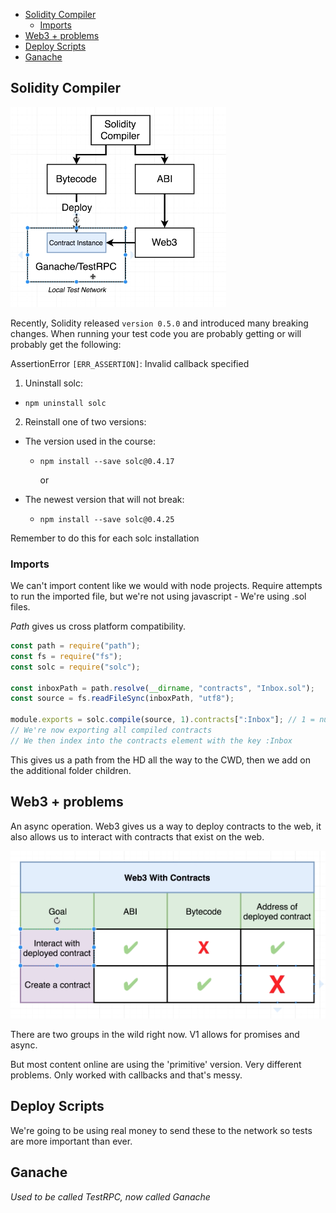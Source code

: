 - [Solidity Compiler](#solidity-compiler)
  - [Imports](#imports)
- [Web3 + problems](#web3--problems)
- [Deploy Scripts](#deploy-scripts)
- [Ganache](#ganache)

## Solidity Compiler

![something](../images/layout.png)

Recently, Solidity released `version 0.5.0` and introduced many breaking changes. When running your test code you are probably getting or will probably get the following:

AssertionError `[ERR_ASSERTION]`: Invalid callback specified

1. Uninstall solc:

- `npm uninstall solc`

2. Reinstall one of two versions:

- The version used in the course:

  - `npm install --save solc@0.4.17`

    or

- The newest version that will not break:
  - `npm install --save solc@0.4.25`

Remember to do this for each solc installation

### Imports

We can't import content like we would with node projects. Require attempts to run the imported file, but we're not using javascript - We're using .sol files.

_Path_ gives us cross platform compatibility.

```js
const path = require("path");
const fs = require("fs");
const solc = require("solc");

const inboxPath = path.resolve(__dirname, "contracts", "Inbox.sol");
const source = fs.readFileSync(inboxPath, "utf8");

module.exports = solc.compile(source, 1).contracts[":Inbox"]; // 1 = number of contracts?
// We're now exporting all compiled contracts
// We then index into the contracts element with the key :Inbox
```

This gives us a path from the HD all the way to the CWD, then we add on the additional folder children.

## Web3 + problems

An async operation.
Web3 gives us a way to deploy contracts to the web, it also allows us to interact with contracts that exist on the web.

![something](../images/web-3.png)

There are two groups in the wild right now. V1 allows for promises and async.

But most content online are using the 'primitive' version. Very different problems. Only worked with callbacks and that's messy.

## Deploy Scripts

We're going to be using real money to send these to the network so tests are more important than ever.

## Ganache

_Used to be called TestRPC, now called Ganache_
